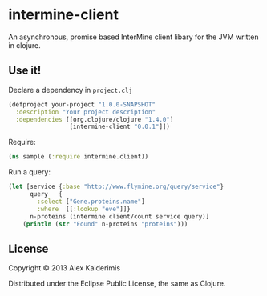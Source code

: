 # intermine-client

An asynchronous, promise based InterMine client libary for the JVM written
in clojure.

## Use it!

Declare a dependency in `project.clj`

``` clojure
(defproject your-project "1.0.0-SNAPSHOT"
  :description "Your project description"
  :dependencies [[org.clojure/clojure "1.4.0"]
                 [intermine-client "0.0.1"]])
```

Require:

``` clojure
(ns sample (:require intermine.client))
```

Run a query:

``` clojure
(let [service {:base "http://www.flymine.org/query/service"}
      query   {
        :select ["Gene.proteins.name"]
        :where  [[:lookup "eve"]]}
      n-proteins (intermine.client/count service query)]
    (println (str "Found" n-proteins "proteins")))
```

## License

Copyright © 2013 Alex Kalderimis

Distributed under the Eclipse Public License, the same as Clojure.
